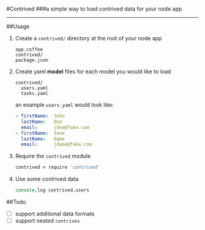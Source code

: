 #Contrived
###a simple way to load contrived data for your node app
***
##Usage

1. Create a `contrived/` directory at the root of your node app

	```
	app.coffee
	contrived/
	package.json
	```
2. Create yaml **model** files for each model you would like to load

	```
	contrived/
	  users.yaml
	  tasks.yaml
	```
	
	an example `users.yaml` would look like:
	
	```yaml
	- firstName:  John
	  lastName:   Doe
	  email:      jdoe@fake.com
	- firstName:  Jane
	  lastName:   Dame
	  email:      jdame@fake.com
	```
	
3. Require the `contrived` module

	```coffeescript
	contrived = require 'contrived'
	```
4. Use some contrived data

	```coffeescript
	console.log contrived.users
	```

##Todo

- [ ] support additional data formats
- [ ] support nested `contrives`